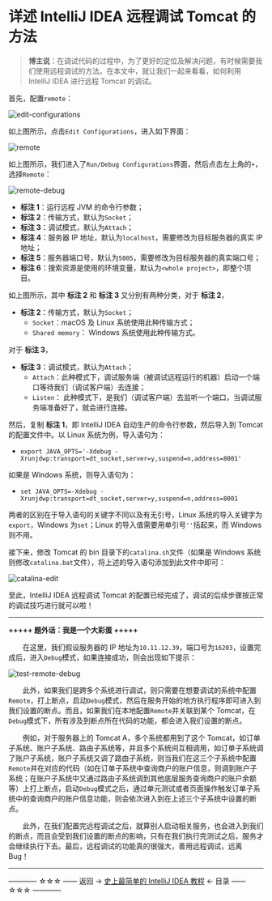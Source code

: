 # 详述 IntelliJ IDEA 远程调试 Tomcat 的方法

> **博主说**：在调试代码的过程中，为了更好的定位及解决问题，有时候需要我们使用远程调试的方法。在本文中，就让我们一起来看看，如何利用 IntelliJ IDEA 进行远程 Tomcat 的调试。

首先，配置`remote`：

![edit-configurations](https://github.com/guobinhit/intellij-idea-tutorial/blob/master/images/remote/edit-configurations.png)

如上图所示，点击`Edit Configurations`，进入如下界面：

![remote](https://github.com/guobinhit/intellij-idea-tutorial/blob/master/images/remote/remote.png)

如上图所示，我们进入了`Run/Debug Configurations`界面，然后点击左上角的`+`，选择`Remote`：

![remote-debug](https://github.com/guobinhit/intellij-idea-tutorial/blob/master/images/remote/remote-debug.png)

- **标注 1**：运行远程 JVM 的命令行参数；
- **标注 2**：传输方式，默认为`Socket`；
- **标注 3**：调试模式，默认为`Attach`；
- **标注 4**：服务器 IP 地址，默认为`localhost`，需要修改为目标服务器的真实 IP 地址；
- **标注 5**：服务器端口号，默认为`5005`，需要修改为目标服务器的真实端口号；
- **标注 6**：搜索资源是使用的环境变量，默认为`<whole project>`，即整个项目。

如上图所示，其中 **标注 2** 和 **标注 3** 又分别有两种分类，对于 **标注 2**，

- **标注 2**：传输方式，默认为`Socket`；
  - `Socket`：macOS 及 Linux 系统使用此种传输方式；
  - `Shared memory`： Windows 系统使用此种传输方式。

对于 **标注 3**，

- **标注 3**：调试模式，默认为`Attach`；
  - `Attach`：此种模式下，调试服务端（被调试远程运行的机器）启动一个端口等待我们（调试客户端）去连接；
  - `Listen`： 此种模式下，是我们（调试客户端）去监听一个端口，当调试服务端准备好了，就会进行连接。

然后，复制 **标注 1**，即 IntelliJ IDEA 自动生产的命令行参数，然后导入到 Tomcat 的配置文件中。以 Linux 系统为例，导入语句为：

- `export JAVA_OPTS='-Xdebug -Xrunjdwp:transport=dt_socket,server=y,suspend=n,address=8001'`

如果是 Windows 系统，则导入语句为：

- `set JAVA_OPTS=-Xdebug -Xrunjdwp:transport=dt_socket,server=y,suspend=n,address=8001`

两者的区别在于导入语句的关键字不同以及有无引号，Linux 系统的导入关键字为`export`，Windows 为`set`；Linux 的导入值需要用单引号`''`括起来，而 Windows 则不用。

接下来，修改 Tomcat 的 bin 目录下的`catalina.sh`文件（如果是 Windows 系统则修改`catalina.bat`文件），将上述的导入语句添加到此文件中即可：

![catalina-edit](https://github.com/guobinhit/intellij-idea-tutorial/blob/master/images/remote/catalina-edit.png)

至此，IntelliJ IDEA 远程调试 Tomcat 的配置已经完成了，调试的后续步骤按正常的调试技巧进行就可以啦！


----------

**+++++ 题外话：我是一个大彩蛋 +++++**


　　在这里，我们假设服务器的 IP 地址为`10.11.12.39`，端口号为`16203`，设置完成后，进入`Debug`模式，如果连接成功，则会出现如下提示：

![test-remote-debug](https://github.com/guobinhit/intellij-idea-tutorial/blob/master/images/remote/test-remote-debug.png)

　　此外，如果我们是跨多个系统进行调试，则只需要在想要调试的系统中配置`Remote`，打上断点，启动`Debug`模式，然后在服务开始的地方执行程序即可进入到我们设置的断点。而且，如果我们在本地配置`Remote`并关联到某个 Tomcat，在`Debug`模式下，所有涉及到断点所在代码的功能，都会进入我们设置的断点。

　　例如，对于服务器上的 Tomcat A，多个系统都用到了这个 Tomcat，如订单子系统、账户子系统、路由子系统等，并且多个系统间互相调用，如订单子系统调了账户子系统，账户子系统又调了路由子系统，则当我们在这三个子系统中配置`Remote`并在对应的代码（如在订单子系统中查询商户的账户信息，则调到账户子系统；在账户子系统中又通过路由子系统调到其他底层服务查询商户的账户余额等）上打上断点，启动`Debug`模式之后，通过单元测试或者页面操作触发订单子系统中的查询商户的账户信息功能，则会依次进入到在上述三个子系统中设置的断点。

　　此外，在我们配置完远程调试之后，就算别人启动相关服务，也会进入到我们的断点，而且会受到我们设置的断点的影响，只有在我们执行完测试之后，服务才会继续执行下去。最后，远程调试的功能真的很强大，善用远程调试，远离 Bug！

----------

———— ☆☆☆ —— 返回 -> [史上最简单的 IntelliJ IDEA 教程](https://github.com/guobinhit/intellij-idea-tutorial/blob/master/README.md) <- 目录 —— ☆☆☆ ————
